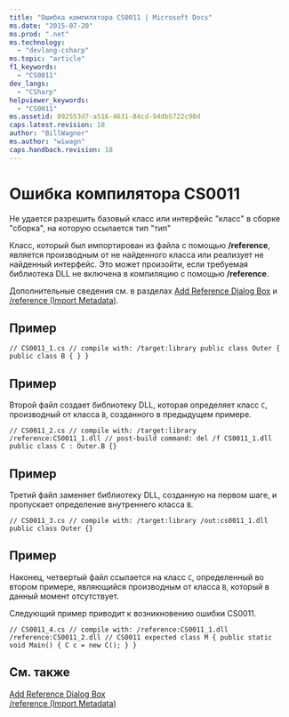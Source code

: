 ```yaml
---
title: "Ошибка компилятора CS0011 | Microsoft Docs"
ms.date: "2015-07-20"
ms.prod: ".net"
ms.technology: 
  - "devlang-csharp"
ms.topic: "article"
f1_keywords: 
  - "CS0011"
dev_langs: 
  - "CSharp"
helpviewer_keywords: 
  - "CS0011"
ms.assetid: 892553d7-a516-4631-84cd-94db5722c90d
caps.latest.revision: 18
author: "BillWagner"
ms.author: "wiwagn"
caps.handback.revision: 18
---
```

# Ошибка компилятора CS0011
Не удается разрешить базовый класс или интерфейс "класс" в сборке "сборка", на которую ссылается тип "тип"  
  
 Класс, который был импортирован из файла с помощью **\/reference**, является производным от не найденного класса или реализует не найденный интерфейс. Это может произойти, если требуемая библиотека DLL не включена в компиляцию с помощью **\/reference**.  
  
 Дополнительные сведения см. в разделах [Add Reference Dialog Box](http://msdn.microsoft.com/ru-ru/2feb0fe2-0805-4cc9-8cba-b0315849dfb7) и [\/reference \(Import Metadata\)](../../csharp/language-reference/compiler-options/reference-compiler-option.md).  
  
## Пример  
  
```  
// CS0011_1.cs // compile with: /target:library public class Outer { public class B { } }  
```  
  
## Пример  
 Второй файл создает библиотеку DLL, которая определяет класс `C`, производный от класса `B`, созданного в предыдущем примере.  
  
```  
// CS0011_2.cs // compile with: /target:library /reference:CS0011_1.dll // post-build command: del /f CS0011_1.dll public class C : Outer.B {}  
```  
  
## Пример  
 Третий файл заменяет библиотеку DLL, созданную на первом шаге, и пропускает определение внутреннего класса `B`.  
  
```  
// CS0011_3.cs // compile with: /target:library /out:cs0011_1.dll public class Outer {}  
```  
  
## Пример  
 Наконец, четвертый файл ссылается на класс `C`, определенный во втором примере, являющийся производным от класса `B`, который в данный момент отсутствует.  
  
 Следующий пример приводит к возникновению ошибки CS0011.  
  
```  
// CS0011_4.cs // compile with: /reference:CS0011_1.dll /reference:CS0011_2.dll // CS0011 expected class M { public static void Main() { C c = new C(); } }  
```  
  
## См. также  
 [Add Reference Dialog Box](http://msdn.microsoft.com/ru-ru/2feb0fe2-0805-4cc9-8cba-b0315849dfb7)   
 [\/reference \(Import Metadata\)](../../csharp/language-reference/compiler-options/reference-compiler-option.md)